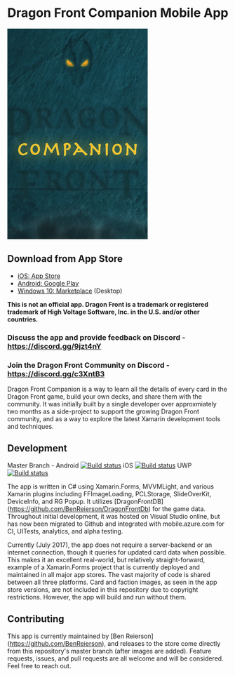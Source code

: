 # Dragon Front Companion Mobile App
![](DragonFrontCompanion.iOS/Assets.xcassets/LaunchImage.launchimage/Default.png)

## Download from App Store
* [iOS: App Store](https://itunes.apple.com/us/app/df-companion/id1181274447) 
* [Android: Google Play](https://play.google.com/store/apps/details?id=com.benreierson.dragonfrontcompanion)
* [Windows 10: Marketplace](https://www.microsoft.com/store/apps/9p9lfr99bfg7) (Desktop)

**This is not an official app. Dragon Front is a trademark or registered trademark of High Voltage Software, Inc. in the U.S. and/or other countries.**

### Discuss the app and provide feedback on Discord - https://discord.gg/9jzt4nY
### Join the Dragon Front Community on Discord - https://discord.gg/c3XntB3


Dragon Front Companion is a way to learn all the details of every card in the Dragon Front game, build your own decks, and share them with the community. It was initially built by a single developer over approxmiately two months as a side-project to support the growing Dragon Front community, and as a way to explore the latest Xamarin development tools and techniques.

## Development 
Master Branch - Android [![Build status](https://build.appcenter.ms/v0.1/apps/86a9b93d-0a39-41a7-bd1b-095dd3c60bad/branches/master/badge)](https://appcenter.ms)    iOS [![Build status](https://build.appcenter.ms/v0.1/apps/f8a07383-f377-47f7-95ac-76d54540e807/branches/master/badge)](https://appcenter.ms)    UWP [![Build status](https://build.appcenter.ms/v0.1/apps/314986bc-890b-4391-be88-7a5bb6242e6d/branches/master/badge)](https://appcenter.ms)

The app is written in C# using Xamarin.Forms, MVVMLight, and various Xamarin plugins including FFImageLoading, PCLStorage, SlideOverKit, DeviceInfo, and RG Popup. It utilizes [DragonFrontDB] (https://github.com/BenReierson/DragonFrontDb) for the game data. Throughout initial development, it was hosted on Visual Studio online, but has now been migrated to Github and integrated with mobile.azure.com for CI, UITests, analytics, and alpha testing.

Currently (July 2017), the app does not require a server-backend or an internet connection, though it queries for updated card data when possible. This makes it an excellent real-world, but relatively straight-forward, example of a Xamarin.Forms project that is currently deployed and maintained in all major app stores. The vast majority of code is shared between all three platforms. Card and faction images, as seen in the app store versions, are not included in this repository due to copyright restrictions. However, the app will build and run without them.

## Contributing
This app is currently maintained by [Ben Reierson] (https://github.com/BenReierson), and releases to the store come directly from this repository's master branch (after images are added). Feature requests, issues, and pull requests are all welcome and will be considered. Feel free to reach out. 
